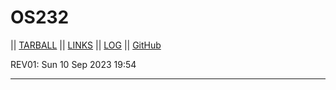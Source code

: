 # OS232
|| [TARBALL](https://github.com/MRadhityaUtomo/) || [LINKS](https://mradhityautomo.github.io/os232/LINKS/) || [LOG](https://github.com/MRadhityaUtomo/os232/blob/master/TXT/mylog.txt) || [GitHub](https://github.com/MRadhityaUtomo/)

REV01: Sun 10 Sep 2023 19:54
<br>
<hr>
